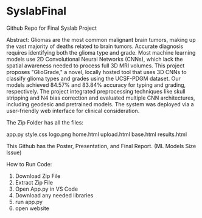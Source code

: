 # SyslabFinal
Github Repo for Final Syslab Project

Abstract:
Gliomas are the most common malignant brain tumors, making up the vast majority of deaths related to brain tumors. Accurate diagnosis requires identifying both the glioma type and grade. Most machine learning models use 2D Convolutional Neural Networks (CNNs), which lack the spatial awareness needed to process full 3D MRI volumes. This project proposes "GlioGrade," a novel, locally hosted tool that uses 3D CNNs to classify glioma types and grades using the UCSF-PDGM dataset. Our models achieved 84.57% and 83.84% accuracy for typing and grading, respectively. The project integrated preprocessing techniques like skull stripping and N4 bias correction and evaluated multiple CNN architectures, including geodesic and pretrained models. The system was deployed via a user-friendly web interface for clinical consideration.


The Zip Folder has all the files:

app.py
style.css
logo.png
home.html
upload.html
base.html
results.html


This Github has the Poster, Presentation, and Final Report. (ML Models Size Issue)

How to Run Code:

1. Download Zip File
2. Extract Zip File
3. Open App.py in VS Code
4. Download any needed libraries
5. run app.py
6. open website

